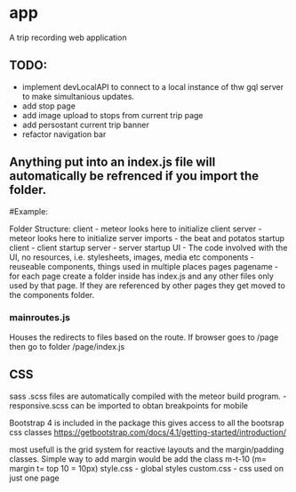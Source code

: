 # app

A trip recording web application

## TODO:
- implement devLocalAPI to connect to a local instance of thw gql server to make simultanious updates. 
- add stop page
- add image upload to stops from current trip page
- add persostant current trip banner
- refactor navigation bar

## Anything put into an index.js file will automatically be refrenced if you import the folder.

#Example:

Folder Structure:
client - meteor looks here to initialize client
server - meteor looks here to initialize server
imports - the beat and potatos
startup
client - client startup
server - server startup
UI - The code involved with the UI, no resources, i.e. stylesheets, images, media etc
components - reuseable components, things used in multiple places
pages
pagename - for each page create a folder inside has index.js and any other files only used by that page. If they are referenced by other pages they get moved to the components folder.

### mainroutes.js

Houses the redirects to files based on the route. If browser goes to /page then go to folder /page/index.js

## CSS

sass .scss files are automatically compiled with the meteor build program. 
-responsive.scss can be imported to obtan breakpoints for mobile

Bootstrap 4 is included in the package this gives access to all the bootsrap css classes
https://getbootstrap.com/docs/4.1/getting-started/introduction/

most usefull is the grid system for reactive layouts and the margin/padding classes. Simple way to add margin would be add the class m-t-10 (m= margin t= top 10 = 10px)
style.css - global styles
custom.css - css used on just one page

